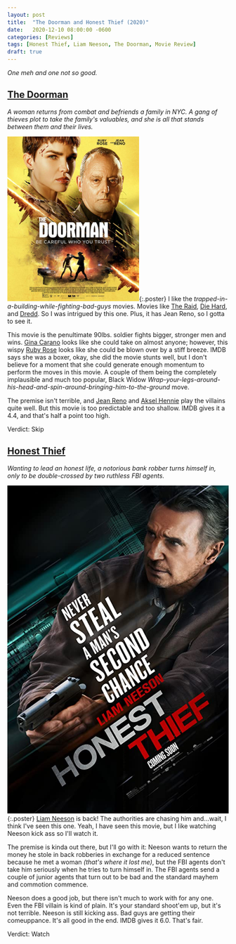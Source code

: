 ```yaml
---
layout: post
title:  "The Doorman and Honest Thief (2020)"
date:   2020-12-10 08:00:00 -0600
categories: [Reviews]
tags: [Honest Thief, Liam Neeson, The Doorman, Movie Review]
draft: true
---
```


*One meh and one not so good.*

## [The Doorman](https://www.imdb.com/title/tt6222118/)

*A woman returns from combat and befriends a family in NYC. A gang of thieves plot to take the family's valuables, and she is all that stands between them and their lives.*

![The Doorman poster](/assets/2020/12/the-doorman-2020.jpg){:.poster} I like the *trapped-in-a-building-while-fighting-bad-guys* movies. Movies like [The Raid](https://www.imdb.com/title/tt1899353/), [Die Hard](https://www.imdb.com/title/tt0095016/), and [Dredd](https://www.imdb.com/title/tt1343727/). So I was intrigued by this one. Plus, it has Jean Reno, so I gotta to see it.

This movie is the penultimate 90lbs. soldier fights bigger, stronger men and wins. [Gina Carano](https://www.imdb.com/name/nm2442289/) looks like she could take on almost anyone; however, this wispy [Ruby Rose](https://www.imdb.com/name/nm3199307/) looks like she could be blown over by a stiff breeze. IMDB says she was a boxer, okay, she did the movie stunts well, but I don't believe for a moment that she could generate enough momentum to perform the moves in this movie. A couple of them being the completely implausible and much too popular, Black Widow *Wrap-your-legs-around-his-head-and-spin-around-bringing-him-to-the-ground* move.

The premise isn't terrible, and [Jean Reno](https://www.imdb.com/name/nm0000606/) and [Aksel Hennie](https://www.imdb.com/name/nm0377336/) play the villains quite well. But this movie is too predictable and too shallow. IMDB gives it a 4.4, and that's half a point too high.

Verdict: Skip

## [Honest Thief](https://www.imdb.com/title/tt1838556/)

*Wanting to lead an honest life, a notorious bank robber turns himself in, only to be double-crossed by two ruthless FBI agents.*

![Honest Thief poster](/assets/2020/12/honest-thief-2020.jpg){:.poster} [Liam Neeson](https://www.imdb.com/name/nm0000553/) is back! The authorities are chasing him and...wait, I think I've seen this one. Yeah, I  have seen this movie, but I like watching Neeson kick ass so I'll watch it.

The premise is kinda out there, but I'll go with it: Neeson wants to return the money he stole in back robberies in exchange for a reduced sentence because he met a woman *(that's where it lost me)*, but the FBI agents don't take him seriously when he tries to turn himself in. The FBI agents send a couple of junior agents that turn out to be bad and the standard mayhem and commotion commence.

Neeson does a good job, but there isn't much to work with for any one. Even the FBI villain is kind of plain. It's your standard shoot'em up, but it's not terrible. Neeson is still kicking ass. Bad guys are getting their comeuppance. It's all good in the end. IMDB gives it 6.0. That's fair.

Verdict: Watch
